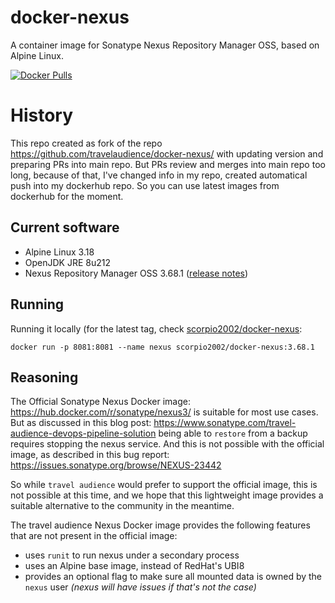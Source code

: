 # docker-nexus

A container image for Sonatype Nexus Repository Manager OSS, based on Alpine Linux.

[![Docker Pulls](https://img.shields.io/docker/pulls/scorpio2002/docker-nexus)](https://hub.docker.com/r/scorpio2002/docker-nexus/tags?page=1&ordering=last_updated)

# History

This repo created as fork of the repo https://github.com/travelaudience/docker-nexus/ with updating version and preparing PRs into main repo.
But PRs review and merges into main repo too long, because of that, I've changed info in my repo, created automatical push into my dockerhub repo. So you can use latest images from dockerhub for the moment.

## Current software

* Alpine Linux 3.18
* OpenJDK JRE 8u212
* Nexus Repository Manager OSS 3.68.1 ([release notes](https://help.sonatype.com/en/sonatype-nexus-repository-3-68-0-release-notes.html))

## Running

Running it locally (for the latest tag, check [scorpio2002/docker-nexus](https://hub.docker.com/r/scorpio2002/docker-nexus/tags):

```shell
docker run -p 8081:8081 --name nexus scorpio2002/docker-nexus:3.68.1
```

## Reasoning

The Official Sonatype Nexus Docker image: https://hub.docker.com/r/sonatype/nexus3/ is suitable for most use cases. But as discussed in this blog post:
https://www.sonatype.com/travel-audience-devops-pipeline-solution
being able to `restore` from a backup requires stopping the nexus service. And this is not possible with the official image, as described in this bug report: https://issues.sonatype.org/browse/NEXUS-23442

So while `travel audience` would prefer to support the official image, this is not possible at this time, and we hope that this lightweight image provides a suitable alternative to the community in the meantime.

The travel audience Nexus Docker image provides the following features that are not present in the official image:

* uses `runit` to run nexus under a secondary process
* uses an Alpine base image, instead of RedHat's UBI8
* provides an optional flag to make sure all mounted data is owned by the `nexus` user _(nexus will have issues if that's not the case)_

